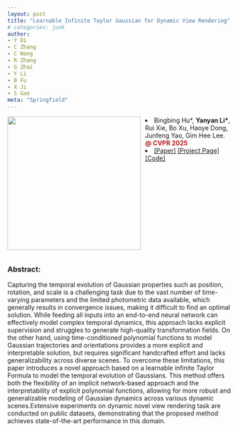 ```yaml
---
layout: post
title: "Learnable Infinite Taylor Gaussian for Dynamic View Rendering"
# categories: junk
author:
- Y Di 
- C Zhang
- C Wang
- R Zhang
- G Zhai
- Y Li
- B Fu
- X Ji 
- S Gao
meta: "Springfield"
---
```

<div style="float:left;margin:0 10px 10px 0" class="col-md-4" markdown="1">
  <!-- ![Alt Text](../img/folder/blah.jpg) -->
  <img width="300px" class="center-block" src="../../../images/cut_roasted_beef-ours.gif">
  </div>
<li> Bingbing Hu*, <b>Yanyan Li*</b>, Rui Xie, Bo Xu, Haoye Dong, Junfeng Yao, Gim Hee Lee. <span style="color:#B31B1B;font-weight:bold;">@ CVPR 2025</span> </li>
<li>
<span class="link"><a target=_blank href="https://arxiv.org/pdf/2412.04282">[Paper]</a></span>
<span class="link"><a target=_blank href="https://ellisonking.github.io/TaylorGaussian/">[Project Page]</a></span>
<span class="link"><a target=_blank href="https://github.com/EllisonKing/taylor_gaussian">[Code]</a></span>
</li>
<div style="clear: both;"></div>

<h3>Abstract:</h3>
<div>
Capturing the temporal evolution of Gaussian properties such as position, rotation, and scale is a challenging task due to the vast number of time-varying parameters and the limited photometric data available, which generally results in convergence issues, making it difficult to find an optimal solution. While feeding all inputs into an end-to-end neural network can effectively model complex temporal dynamics, this approach lacks explicit supervision and struggles to generate high-quality transformation fields. On the other hand, using time-conditioned polynomial functions to model Gaussian trajectories and orientations provides a more explicit and interpretable solution, but requires significant handcrafted effort and lacks generalizability across diverse scenes. To overcome these limitations, this paper introduces a novel approach based on a learnable infinite Taylor Formula to model the temporal evolution of Gaussians. This method offers both the flexibility of an implicit network-based approach and the interpretability of explicit polynomial functions, allowing for more robust and generalizable modeling of Gaussian dynamics across various dynamic scenes.Extensive experiments on dynamic novel view rendering task are conducted on public datasets, demonstrating that the proposed method achieves state-of-the-art performance in this domain. 
</div>
